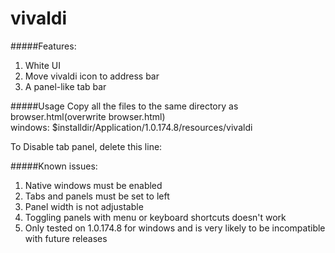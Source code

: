 # vivaldi

#####Features:
1. White UI
2. Move vivaldi icon to address bar
3. A panel-like tab bar

#####Usage
Copy all the files to the same directory as browser.html(overwrite browser.html)<br>
windows: $installdir/Application/1.0.174.8/resources/vivaldi

To Disable tab panel, delete this line:<script src="custom/panel-tabs/main.js"></script>

#####Known issues:
1. Native windows must be enabled
2. Tabs and panels must be set to left
3. Panel width is not adjustable
4. Toggling panels with menu or keyboard shortcuts doesn't work
5. Only tested on 1.0.174.8 for windows and is very likely to be incompatible with future releases
